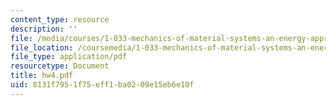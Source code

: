 ```yaml
---
content_type: resource
description: ''
file: /media/courses/1-033-mechanics-of-material-systems-an-energy-approach-fall-2003/8131f7951f75eff1ba0209e15eb6e10f_hw4.pdf
file_location: /coursemedia/1-033-mechanics-of-material-systems-an-energy-approach-fall-2003/8131f7951f75eff1ba0209e15eb6e10f_hw4.pdf
file_type: application/pdf
resourcetype: Document
title: hw4.pdf
uid: 8131f795-1f75-eff1-ba02-09e15eb6e10f
---
```

